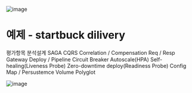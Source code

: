 ![image](https://user-images.githubusercontent.com/50857564/162133213-ebafdc68-a137-49c1-8ed1-39dc929d8970.png)
# 예제 - startbuck dilivery
평가항목
분석설계
SAGA
CQRS
Correlation / Compensation
Req / Resp
Gateway
Deploy / Pipeline
Circuit Breaker
Autoscale(HPA)
Self-healing(Liveness Probe)
Zero-downtime deploy(Readiness Probe)
Config Map / Persustemce Volume
Polyglot


![image](https://user-images.githubusercontent.com/50857564/162133983-e1d4eda1-3098-4b2b-9557-3177ff15df7d.png)




